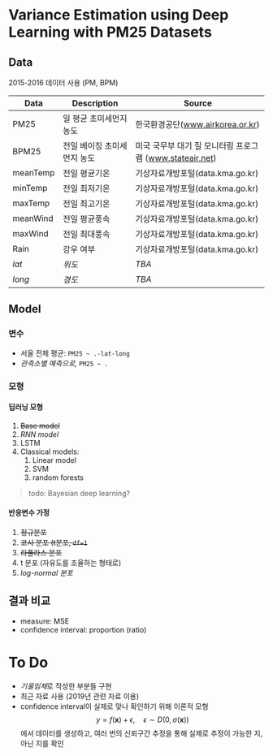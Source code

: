 # Variance Estimation using Deep Learning with PM25 Datasets 

## Data

2015-2016 데이터 사용 (PM, BPM)

| Data     | Description     | Source                                   |
| -------- | --------------- | ---------------------------------------- |
| PM25     | 일 평균 초미세먼지 농도   | 한국환경공단(www.airkorea.or.kr)               |
| BPM25    | 전일 베이징 초미세먼지 농도 | 미국 국무부 대기 질 모니터링 프로그램 (www.stateair.net) |
| meanTemp | 전일 평균기온         | 기상자료개방포털(data.kma.go.kr)                 |
| minTemp  | 전일 최저기온         | 기상자료개방포털(data.kma.go.kr)                 |
| maxTemp  | 전일 최고기온         | 기상자료개방포털(data.kma.go.kr)                 |
| meanWind | 전일 평균풍속         | 기상자료개방포털(data.kma.go.kr)                 |
| maxWind  | 전일 최대풍속         | 기상자료개방포털(data.kma.go.kr)                 |
| Rain     | 강우 여부           | 기상자료개방포털(data.kma.go.kr)                 |
| *lat*      | *위도*              | *TBA*                                      |
| *long*     | *경도*              | *TBA*                                      |

## Model 

### 변수 

- 서울 전체 평균: `PM25 ~ .-lat-long`
- *관측소별 예측으로,* `PM25 ~ .`

### 모형

#### 딥러닝 모형

1. ~~Base model~~
2. *RNN model*
3. LSTM
4. Classical models:
   1. Linear model
   2. SVM
   3. random forests

> todo: Bayesian deep learning?

#### 반응변수 가정

1. ~~정규분포~~
2. ~~코시 분포 (t분포, `df=1`~~
3. ~~라플라스 분포~~
4. t 분포 (자유도를 조율하는 형태로)
5. *log-normal 분포*

<!-- 1. Linear regression 
1. Deep Learning
2. Deep Learning w/ variance estimation
3. Spatial regression -->

## 결과 비교 

* measure: MSE
* confidence interval: proportion (ratio)

# To Do

* *기울임체*로 작성한 부분들 구현
* 최근 자료 사용 (2019년 관련 자료 이용)
* confidence interval이 실제로 맞나 확인하기 위해 이론적 모형 
  $$y = f(\mathbf{x}) + \epsilon, \quad \epsilon \sim D(0, \sigma(\mathbf{x}))$$
  에서 데이터를 생성하고, 여러 번의 신뢰구간 추정을 통해 실제로 추정이 가능한 지, 아닌 지를 확인